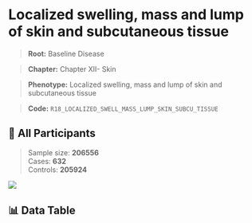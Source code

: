 # Localized swelling, mass and lump of skin and subcutaneous tissue

> **Root:** Baseline Disease  

> **Chapter:** Chapter XII- Skin  

> **Phenotype:** Localized swelling, mass and lump of skin and subcutaneous tissue  

> **Code:** `R18_LOCALIZED_SWELL_MASS_LUMP_SKIN_SUBCU_TISSUE`

## 🧪 All Participants  
> Sample size: **206556**  
> Cases: **632**  
> Controls: **205924**
<img src="/Sensitive/Figures/ALL/Baseline/R18_LOCALIZED_SWELL_MASS_LUMP_SKIN_SUBCU_TISSUE.png"/>

## 📊 Data Table
<CsvTableMRF src="/Sensitive/Data/ALL/Baseline/LG_R18_LOCALIZED_SWELL_MASS_LUMP_SKIN_SUBCU_TISSUE.csv"/>

